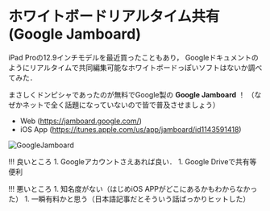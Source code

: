 # ホワイトボードリアルタイム共有 (Google Jamboard)                

iPad Proの12.9インチモデルを最近買ったこともあり，
Googleドキュメントのようにリアルタイムで共同編集可能なホワイトボードっぽいソフトはないか調べてみた．

まさしくドンピシャであったのが無料でGoogle製の **Google Jamboard** ！
（なぜかネットで全く話題になっていないので皆で普及させましょう）

- Web (https://jamboard.google.com/)
- iOS App (https://itunes.apple.com/us/app/jamboard/id1143591418) 


![GoogleJamboard](img/google_jamboard.png)

!!! 良いところ
    1. Googleアカウントさえあれば良い．
    1. Google Driveで共有等便利
    
!!! 悪いところ
    1. 知名度がない（はじめiOS APPがどこにあるかもわからなかった）
    1. 一瞬有料かと思う（日本語記事だとそういう話ばっかりヒットした）

    

